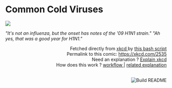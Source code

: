 # <b>Common Cold Viruses</b>

[![](https://imgs.xkcd.com/comics/common_cold_viruses.png)](https://xkcd.com/2535)

<i>&quot;It&#39;s not an influenza, but the onset has notes of the &#39;09 H1N1 strain.&quot; &quot;Ah yes, that was a good year for H1N1.&quot;</i>

<div align="right">
  Fetched directly from
  <a href="https://xkcd.com">
    xkcd
  </a>
  by
  <a href="https://github.com/Vanille-N/Vanille-N/blob/master/fetch">
    this bash script
  </a>
</div>
<div align="right">
  Permalink to this comic:
  <a href="https://xkcd.com/2535">
    https://xkcd.com/2535
  </a>
</div>
<div align="right">
  Need an explanation ?
  <a href="https://www.explainxkcd.com/wiki/index.php/2535">
    Explain xkcd
  </a>
</div>
<div align="right">
  How does this work ?
  <a href="https://github.com/Vanille-N/Vanille-N/blob/master/.github/workflows/build.yml">
    workflow
  </a>
  |
  <a href="https://simonwillison.net/2020/Jul/10/self-updating-profile-readme/">
    related explanation
  </a>
</div><br>

<a href="https://github.com/Vanille-N/Vanille-N/actions"><img src="https://github.com/Vanille-N/Vanille-N/workflows/Build%20README/badge.svg" align="right" alt="Build README"></a>
